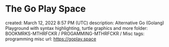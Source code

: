 # The Go Play Space

created: March 12, 2022 8:57 PM (UTC)
description: Alternative Go (Golang) Playground with syntax highlighting, turtle graphics and more
folder: BOOKMRKS-MTHRFCKR / PROGAMMING-MTHRFCKR / Misc
tags: programming misc
url: https://goplay.space